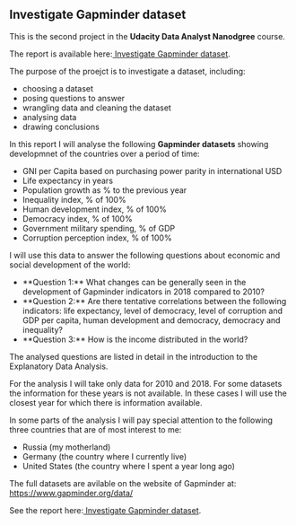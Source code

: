 ## Investigate Gapminder dataset

This is the second project in the **Udacity Data Analyst Nanodgree** course.

The report is available here:<a href ="investigate_Gapminder_dataset.html"> Investigate Gapminder dataset</a>.

The purpose of the proejct is to investigate a dataset, including:
- choosing a dataset
- posing questions to answer
- wrangling data and cleaning the dataset
- analysing data
- drawing conclusions

In this report I will analyse the following **Gapminder datasets** showing developmnet of the countries over a period of time:
- GNI per Capita based on purchasing power parity in international USD
- Life expectancy in years
- Population growth as % to the previous year
- Inequality index, % of 100%
- Human development index, % of 100%
- Democracy index, % of 100%
- Government military spending, % of GDP
- Corruption perception index, % of 100%

I will use this data to answer the following questions about economic and social development of the world:
<ul>
<li>**Question 1:** What changes can be generally seen in the development of Gapminder indicators in 2018 compared to 2010?</li>

<li>**Question 2:** Are there tentative correlations between the following indicators: life expectancy, level of democracy, level of corruption and GDP per capita, human development and democracy, democracy and inequality?</li>

<li>**Question 3:**  How is the income distributed in the world?</li>
</ul>

The analysed questions are listed in detail in the introduction to the Explanatory Data Analysis.
    
For the analysis I will take only data for 2010 and 2018. For some datasets the information for these years is not available. In these cases I will use the closest year for which there is information available.

In some parts of the analysis I will pay special attention to the following three countries that are of most interest to me:
- Russia (my motherland)
- Germany (the country where I currently live)
- United States (the country where I spent a year long ago)

The full datasets are avilable on the website of Gapminder at:
https://www.gapminder.org/data/

See the report here:<a href ="investigate_Gapminder_dataset.html"> Investigate Gapminder dataset</a>.
